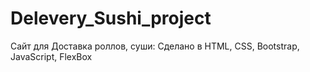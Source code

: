 # Delevery_Sushi_project
Сайт для Доставка роллов, суши: Сделано в HTML, CSS, Bootstrap, JavaScript, FlexBox
